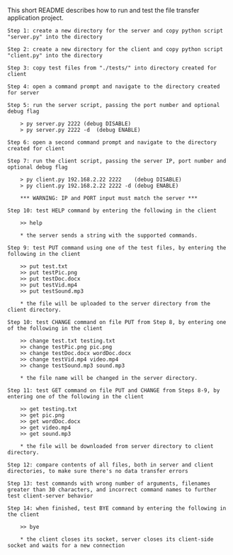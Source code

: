 This short README describes how to run and test the file transfer application project.

	Step 1: create a new directory for the server and copy python script "server.py" into the directory

	Step 2: create a new directory for the client and copy python script "client.py" into the directory

	Step 3: copy test files from "./tests/" into directory created for client
 
	Step 4: open a command prompt and navigate to the directory created for server
 
	Step 5: run the server script, passing the port number and optional debug flag
	
 		> py server.py 2222	(debug DISABLE)
		> py server.py 2222 -d	(debug ENABLE)
		
	Step 6: open a second command prompt and navigate to the directory created for client
	
	Step 7: run the client script, passing the server IP, port number and optional debug flag
	
		> py client.py 192.168.2.22 2222	(debug DISABLE)
		> py client.py 192.168.2.22 2222 -d	(debug ENABLE)
		
		*** WARNING: IP and PORT input must match the server ***
		
	Step 10: test HELP command by entering the following in the client
	
		>> help
		
		* the server sends a string with the supported commands.
		
	Step 9: test PUT command using one of the test files, by entering the following in the client
	
		>> put test.txt
		>> put testPic.png
		>> put testDoc.docx
		>> put testVid.mp4
		>> put testSound.mp3
		
		* the file will be uploaded to the server directory from the client directory.
	
	Step 10: test CHANGE command on file PUT from Step 8, by entering one of the following in the client
	
		>> change test.txt testing.txt
		>> change testPic.png pic.png
		>> change testDoc.docx wordDoc.docx
		>> change testVid.mp4 video.mp4
		>> change testSound.mp3 sound.mp3
		
		* the file name will be changed in the server directory.
		
	Step 11: test GET command on file PUT and CHANGE from Steps 8-9, by entering one of the following in the client
	
		>> get testing.txt
		>> get pic.png
		>> get wordDoc.docx
		>> get video.mp4
		>> get sound.mp3
		
		* the file will be downloaded from server directory to client directory.
	
	Step 12: compare contents of all files, both in server and client directories, to make sure there's no data transfer errors
		
	Step 13: test commands with wrong number of arguments, filenames greater than 30 characters, and incorrect command names to further test client-server behavior

	Step 14: when finished, test BYE command by entering the following in the client
	
		>> bye
		
		* the client closes its socket, server closes its client-side socket and waits for a new connection
